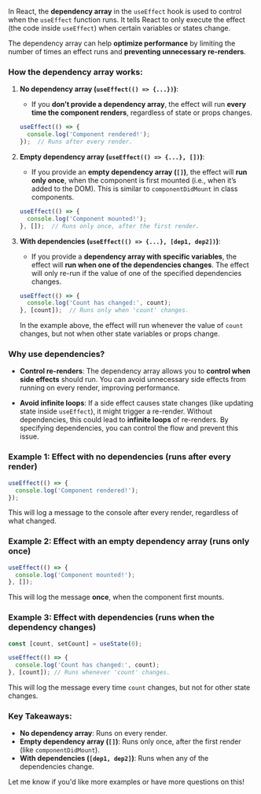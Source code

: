 In React, the **dependency array** in the `useEffect` hook is used to control when the `useEffect` function runs. It tells React to only execute the effect (the code inside `useEffect`) when certain variables or states change.

The dependency array can help **optimize performance** by limiting the number of times an effect runs and **preventing unnecessary re-renders**.

### How the dependency array works:

1. **No dependency array (`useEffect(() => {...})`)**:
   - If you **don’t provide a dependency array**, the effect will run **every time the component renders**, regardless of state or props changes.
   
   ```js
   useEffect(() => {
     console.log('Component rendered!');
   });  // Runs after every render.
   ```

2. **Empty dependency array (`useEffect(() => {...}, [])`)**:
   - If you provide an **empty dependency array (`[]`)**, the effect will **run only once**, when the component is first mounted (i.e., when it’s added to the DOM). This is similar to `componentDidMount` in class components.
   
   ```js
   useEffect(() => {
     console.log('Component mounted!');
   }, []);  // Runs only once, after the first render.
   ```

3. **With dependencies (`useEffect(() => {...}, [dep1, dep2])`)**:
   - If you provide a **dependency array with specific variables**, the effect will **run when one of the dependencies changes**. The effect will only re-run if the value of one of the specified dependencies changes.
   
   ```js
   useEffect(() => {
     console.log('Count has changed:', count);
   }, [count]);  // Runs only when 'count' changes.
   ```

   In the example above, the effect will run whenever the value of `count` changes, but not when other state variables or props change.

### Why use dependencies?

- **Control re-renders**: The dependency array allows you to **control when side effects** should run. You can avoid unnecessary side effects from running on every render, improving performance.
  
- **Avoid infinite loops**: If a side effect causes state changes (like updating state inside `useEffect`), it might trigger a re-render. Without dependencies, this could lead to **infinite loops** of re-renders. By specifying dependencies, you can control the flow and prevent this issue.

### Example 1: Effect with no dependencies (runs after every render)

```js
useEffect(() => {
  console.log('Component rendered!');
});
```

This will log a message to the console after every render, regardless of what changed.

### Example 2: Effect with an empty dependency array (runs only once)

```js
useEffect(() => {
  console.log('Component mounted!');
}, []);
```

This will log the message **once**, when the component first mounts.

### Example 3: Effect with dependencies (runs when the dependency changes)

```js
const [count, setCount] = useState(0);

useEffect(() => {
  console.log('Count has changed:', count);
}, [count]); // Runs whenever 'count' changes.
```

This will log the message every time `count` changes, but not for other state changes.

### Key Takeaways:
- **No dependency array**: Runs on every render.
- **Empty dependency array (`[]`)**: Runs only once, after the first render (like `componentDidMount`).
- **With dependencies (`[dep1, dep2]`)**: Runs when any of the dependencies change.

Let me know if you'd like more examples or have more questions on this!